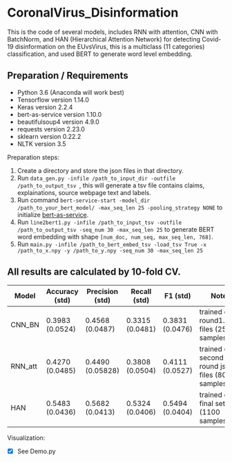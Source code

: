 # CoronalVirus_Disinformation

This is the code of several models, includes RNN with attention, CNN with BatchNorm, and HAN (Hierarchical Attention Network) for detecting Covid-19 disinformation on the EUvsVirus, this is a multiclass (11 categories) classification, and used BERT to generate word level embedding.

## Preparation / Requirements

* Python 3.6 (Anaconda will work best)
* Tensorflow version 1.14.0
* Keras version 2.2.4
* bert-as-service version 1.10.0
* beautifulsoup4 version 4.9.0
* requests version 2.23.0
* sklearn version 0.22.2
* NLTK version 3.5

Preparation steps:
1. Create a directory and store the json files in that directory.
2. Run `data_gen.py -infile /path_to_input_dir -outfile /path_to_output_tsv `, this will generate a tsv file contains claims, explainations, source webpage text and labels.
3. Run command `bert-service-start -model_dir /path_to_your_bert_model/ -max_seq_len 25 -pooling_strategy NONE` to initialize [bert-as-service](https://github.com/hanxiao/bert-as-service).
4. Run `line2bert1.py -infile /path_to_input_tsv -outfile /path_to_output_tsv -seq_num 30 -max_seq_len 25` to generate BERT word embedding with shape `[num_doc, num_seq, max_seq_len, 768]`.
5. Run `main.py -infile /path_to_bert_embed_tsv -load_tsv True -x /path_to_x.npy -y /path_to_y.npy -seq_num 30 -max_seq_len 25`



## All results are calculated by 10-fold CV.

| Model | Accuracy (std) | Precision (std) | Recall (std) | F1 (std) | Note |
| --- | --- | --- | --- | --- | --- |
| CNN_BN | 0.3983 (0.0524) | 0.4568 (0.0487) |  0.3315 (0.0481) | 0.3831 (0.0476) | trained on round1.json files (250 samples) |
| RNN_att | 0.4270 (0.0485)|  0.4490 (0.05828) | 0.3808 (0.0504) | 0.4111 (0.0527) | trained on second round json files (800 samples) |
| HAN | 0.5483 (0.0436) |  0.5682 (0.0413) | 0.5324 (0.0406) | 0.5494 (0.0404)|trained on final set (1100 samples)|

Visualization:
- [x] See Demo.py

